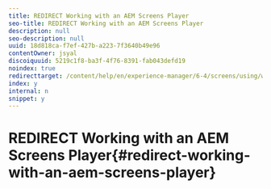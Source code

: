 ```yaml
---
title: REDIRECT Working with an AEM Screens Player
seo-title: REDIRECT Working with an AEM Screens Player
description: null
seo-description: null
uuid: 18d818ca-f7ef-427b-a223-7f3640b49e96
contentOwner: jsyal
discoiquuid: 5219c1f8-ba3f-4f76-8391-fab043defd19
noindex: true
redirecttarget: /content/help/en/experience-manager/6-4/screens/using/working-with-screens-player
index: y
internal: n
snippet: y
---
```


# REDIRECT Working with an AEM Screens Player{#redirect-working-with-an-aem-screens-player}

